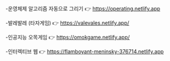 -운영체제 알고리즘 자동으로 그리기      👉 https://operating.netlify.app

-발레발레 (타자게임)                   👉 https://valevales.netlify.app/

-인공지능 오목게임                     👉 https://omokgame.netlify.app/

-인터렉티브 웹                         👉 https://flamboyant-meninsky-376714.netlify.app  
